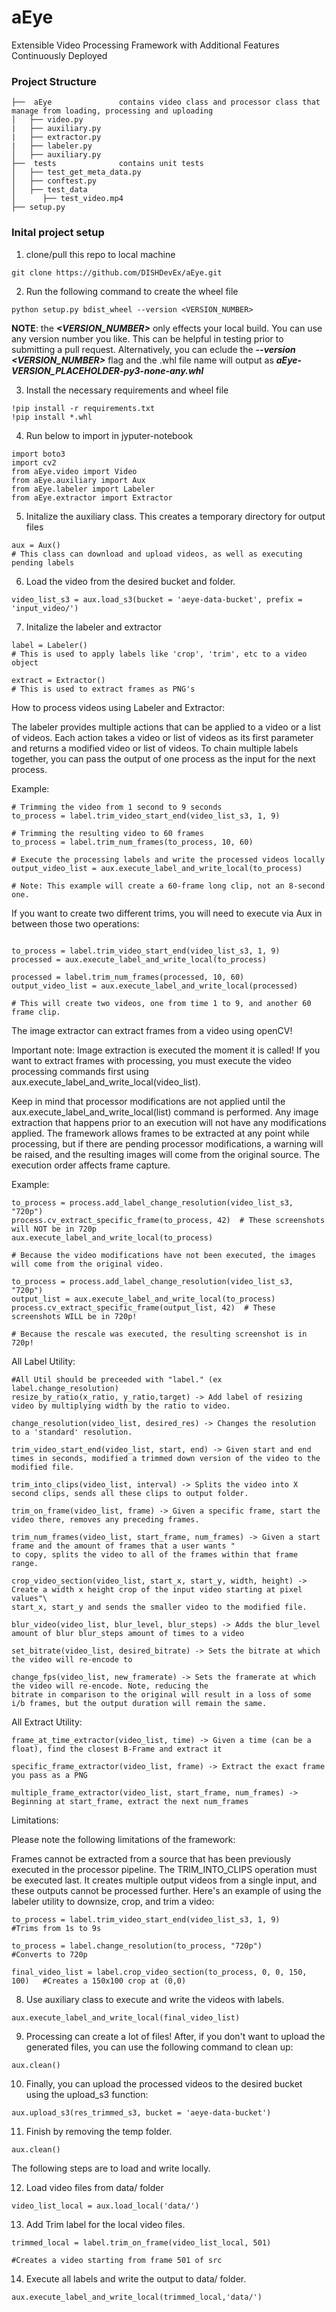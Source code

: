 # aEye

Extensible Video Processing Framework with Additional Features Continuously Deployed

### **Project Structure**

```
├──  aEye				contains video class and processor class that manage from loading, processing and uploading
│   ├── video.py
|   ├── auxiliary.py
|   ├── extractor.py
|   ├── labeler.py
│   ├── auxiliary.py
├──  tests				contains unit tests
│   ├── test_get_meta_data.py
│   ├── conftest.py
│   ├── test_data
│      ├── test_video.mp4
├── setup.py
```

### **Inital project setup**

1. clone/pull this repo to local machine

```console
git clone https://github.com/DISHDevEx/aEye.git
```

2. Run the following command to create the wheel file

```console
python setup.py bdist_wheel --version <VERSION_NUMBER>
```
**NOTE**: the ***<VERSION_NUMBER>*** only effects your local build.  You can use any version number you like.  This can be helpful in testing prior to submitting a pull request.  Alternatively, you can eclude the ***--version <VERSION_NUMBER>*** flag and the .whl file name will output as ***aEye-_VERSION_PLACEHOLDER_-py3-none-any.whl***

3. Install the necessary requirements and wheel file

```console
!pip install -r requirements.txt
!pip install *.whl
```

4. Run below to import in jyputer-notebook

```console
import boto3
import cv2
from aEye.video import Video
from aEye.auxiliary import Aux
from aEye.labeler import Labeler
from aEye.extractor import Extractor
```

5. Initalize the auxiliary class. This creates a temporary directory for output files 

```console
aux = Aux()
# This class can download and upload videos, as well as executing pending labels
```

6. Load the video from the desired bucket and folder.

```console
video_list_s3 = aux.load_s3(bucket = 'aeye-data-bucket', prefix = 'input_video/')
```


7. Initalize the labeler and extractor

```console
label = Labeler()
# This is used to apply labels like 'crop', 'trim', etc to a video object

extract = Extractor()
# This is used to extract frames as PNG's 
```


How to process videos using Labeler and Extractor:

The labeler provides multiple actions that can be applied to a video or a list of videos. Each action takes a video or list of videos as its first parameter and returns a modified video or list of videos. 
To chain multiple labels together, you can pass the output of one process as the input for the next process.

Example:
```console
# Trimming the video from 1 second to 9 seconds
to_process = label.trim_video_start_end(video_list_s3, 1, 9)

# Trimming the resulting video to 60 frames
to_process = label.trim_num_frames(to_process, 10, 60)

# Execute the processing labels and write the processed videos locally
output_video_list = aux.execute_label_and_write_local(to_process)

# Note: This example will create a 60-frame long clip, not an 8-second one.
```

If you want to create two different trims, you will need to execute via Aux in between those two operations:

```console

to_process = label.trim_video_start_end(video_list_s3, 1, 9)
processed = aux.execute_label_and_write_local(to_process)

processed = label.trim_num_frames(processed, 10, 60)
output_video_list = aux.execute_label_and_write_local(processed)

# This will create two videos, one from time 1 to 9, and another 60 frame clip.

```

The image extractor can extract frames from a video using openCV!

Important note: Image extraction is executed the moment it is called! If you want to extract frames with processing, you must execute the video processing commands first using aux.execute_label_and_write_local(video_list).

Keep in mind that processor modifications are not applied until the aux.execute_label_and_write_local(list) command is performed. Any image extraction that happens prior to an execution will not have any modifications applied. 
The framework allows frames to be extracted at any point while processing, but if there are pending processor modifications, a warning will be raised, and the resulting images will come from the original source. 
The execution order affects frame capture.

Example:


```console
to_process = process.add_label_change_resolution(video_list_s3, "720p")
process.cv_extract_specific_frame(to_process, 42)  # These screenshots will NOT be in 720p
aux.execute_label_and_write_local(to_process)

# Because the video modifications have not been executed, the images will come from the original video.

to_process = process.add_label_change_resolution(video_list_s3, "720p")
output_list = aux.execute_label_and_write_local(to_process)
process.cv_extract_specific_frame(output_list, 42)  # These screenshots WILL be in 720p!

# Because the rescale was executed, the resulting screenshot is in 720p!
```

All Label Utility:
```console
#All Util should be preceeded with "label." (ex label.change_resolution)
resize_by_ratio(x_ratio, y_ratio,target) -> Add label of resizing video by multiplying width by the ratio to video.

change_resolution(video_list, desired_res) -> Changes the resolution to a 'standard' resolution.

trim_video_start_end(video_list, start, end) -> Given start and end times in seconds, modified a trimmed down version of the video to the modified file.

trim_into_clips(video_list, interval) -> Splits the video into X second clips, sends all these clips to output folder.

trim_on_frame(video_list, frame) -> Given a specific frame, start the video there, removes any preceding frames.

trim_num_frames(video_list, start_frame, num_frames) -> Given a start frame and the amount of frames that a user wants "
to copy, splits the video to all of the frames within that frame range.

crop_video_section(video_list, start_x, start_y, width, height) -> Create a width x height crop of the input video starting at pixel values"\
start_x, start_y and sends the smaller video to the modified file.

blur_video(video_list, blur_level, blur_steps) -> Adds the blur_level amount of blur blur_steps amount of times to a video

set_bitrate(video_list, desired_bitrate) -> Sets the bitrate at which the video will re-encode to 

change_fps(video_list, new_framerate) -> Sets the framerate at which the video will re-encode. Note, reducing the 
bitrate in comparison to the original will result in a loss of some i/b frames, but the output duration will remain the same. 
```

All Extract Utility:
```console
frame_at_time_extractor(video_list, time) -> Given a time (can be a float), find the closest B-Frame and extract it

specific_frame_extractor(video_list, frame) -> Extract the exact frame you pass as a PNG

multiple_frame_extractor(video_list, start_frame, num_frames) -> Beginning at start_frame, extract the next num_frames
```

Limitations:

Please note the following limitations of the framework:

Frames cannot be extracted from a source that has been previously executed in the processor pipeline.
The TRIM_INTO_CLIPS operation must be executed last. It creates multiple output videos from a single input, and these outputs cannot be processed further.
Here's an example of using the labeler utility to downsize, crop, and trim a video:


```console
to_process = label.trim_video_start_end(video_list_s3, 1, 9)              #Trims from 1s to 9s

to_process = label.change_resolution(to_process, "720p")                  #Converts to 720p

final_video_list = label.crop_video_section(to_process, 0, 0, 150, 100)   #Creates a 150x100 crop at (0,0)
```


8. Use auxiliary class to execute and write the videos with labels.

```console
aux.execute_label_and_write_local(final_video_list)
```

9. Processing can create a lot of files! After, if you don't want to upload the generated files, you can use the following command to clean up:
```console
aux.clean()
```

10. Finally, you can upload the processed videos to the desired bucket using the upload_s3 function:

```console
aux.upload_s3(res_trimmed_s3, bucket = 'aeye-data-bucket')
```

11. Finish by removing the temp folder.

```console
aux.clean()
```

The following steps are to load and write locally.

12. Load video files from data/ folder

```console
video_list_local = aux.load_local('data/')
```

13. Add Trim label for the local video files.


```console
trimmed_local = label.trim_on_frame(video_list_local, 501)

#Creates a video starting from frame 501 of src
```

14. Execute all labels and write the output to data/ folder.

```console
aux.execute_label_and_write_local(trimmed_local,'data/')
```
